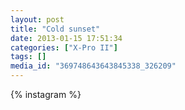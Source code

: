 ```yaml
---
layout: post
title: "Cold sunset"
date: 2013-01-15 17:51:34
categories: ["X-Pro II"]
tags: []
media_id: "369748643643845338_326209"
---
```


{% instagram %}
